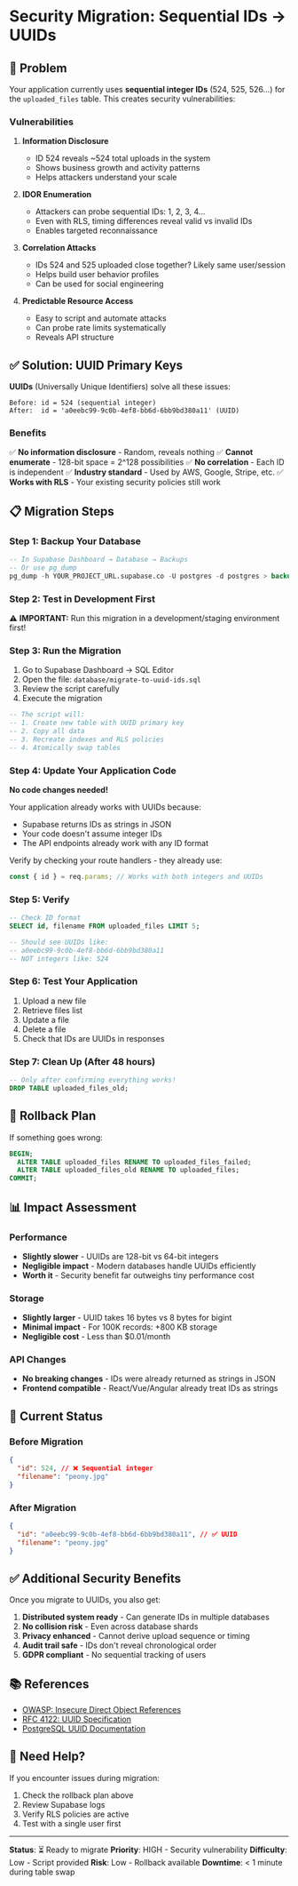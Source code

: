 # Security Migration: Sequential IDs → UUIDs

## 🚨 Problem

Your application currently uses **sequential integer IDs** (524, 525, 526...) for the `uploaded_files` table. This creates security vulnerabilities:

### Vulnerabilities

1. **Information Disclosure**

   - ID 524 reveals ~524 total uploads in the system
   - Shows business growth and activity patterns
   - Helps attackers understand your scale

2. **IDOR Enumeration**

   - Attackers can probe sequential IDs: 1, 2, 3, 4...
   - Even with RLS, timing differences reveal valid vs invalid IDs
   - Enables targeted reconnaissance

3. **Correlation Attacks**

   - IDs 524 and 525 uploaded close together? Likely same user/session
   - Helps build user behavior profiles
   - Can be used for social engineering

4. **Predictable Resource Access**
   - Easy to script and automate attacks
   - Can probe rate limits systematically
   - Reveals API structure

## ✅ Solution: UUID Primary Keys

**UUIDs** (Universally Unique Identifiers) solve all these issues:

```
Before: id = 524 (sequential integer)
After:  id = 'a0eebc99-9c0b-4ef8-bb6d-6bb9bd380a11' (UUID)
```

### Benefits

✅ **No information disclosure** - Random, reveals nothing
✅ **Cannot enumerate** - 128-bit space = 2^128 possibilities
✅ **No correlation** - Each ID is independent
✅ **Industry standard** - Used by AWS, Google, Stripe, etc.
✅ **Works with RLS** - Your existing security policies still work

## 📋 Migration Steps

### Step 1: Backup Your Database

```sql
-- In Supabase Dashboard → Database → Backups
-- Or use pg_dump
pg_dump -h YOUR_PROJECT_URL.supabase.co -U postgres -d postgres > backup.sql
```

### Step 2: Test in Development First

⚠️ **IMPORTANT:** Run this migration in a development/staging environment first!

### Step 3: Run the Migration

1. Go to Supabase Dashboard → SQL Editor
2. Open the file: `database/migrate-to-uuid-ids.sql`
3. Review the script carefully
4. Execute the migration

```sql
-- The script will:
-- 1. Create new table with UUID primary key
-- 2. Copy all data
-- 3. Recreate indexes and RLS policies
-- 4. Atomically swap tables
```

### Step 4: Update Your Application Code

**No code changes needed!**

Your application already works with UUIDs because:

- Supabase returns IDs as strings in JSON
- Your code doesn't assume integer IDs
- The API endpoints already work with any ID format

Verify by checking your route handlers - they already use:

```javascript
const { id } = req.params; // Works with both integers and UUIDs
```

### Step 5: Verify

```sql
-- Check ID format
SELECT id, filename FROM uploaded_files LIMIT 5;

-- Should see UUIDs like:
-- a0eebc99-9c0b-4ef8-bb6d-6bb9bd380a11
-- NOT integers like: 524
```

### Step 6: Test Your Application

1. Upload a new file
2. Retrieve files list
3. Update a file
4. Delete a file
5. Check that IDs are UUIDs in responses

### Step 7: Clean Up (After 48 hours)

```sql
-- Only after confirming everything works!
DROP TABLE uploaded_files_old;
```

## 🔧 Rollback Plan

If something goes wrong:

```sql
BEGIN;
  ALTER TABLE uploaded_files RENAME TO uploaded_files_failed;
  ALTER TABLE uploaded_files_old RENAME TO uploaded_files;
COMMIT;
```

## 📊 Impact Assessment

### Performance

- **Slightly slower** - UUIDs are 128-bit vs 64-bit integers
- **Negligible impact** - Modern databases handle UUIDs efficiently
- **Worth it** - Security benefit far outweighs tiny performance cost

### Storage

- **Slightly larger** - UUID takes 16 bytes vs 8 bytes for bigint
- **Minimal impact** - For 100K records: +800 KB storage
- **Negligible cost** - Less than $0.01/month

### API Changes

- **No breaking changes** - IDs were already returned as strings in JSON
- **Frontend compatible** - React/Vue/Angular already treat IDs as strings

## 🎯 Current Status

### Before Migration

```json
{
  "id": 524, // ❌ Sequential integer
  "filename": "peony.jpg"
}
```

### After Migration

```json
{
  "id": "a0eebc99-9c0b-4ef8-bb6d-6bb9bd380a11", // ✅ UUID
  "filename": "peony.jpg"
}
```

## ✅ Additional Security Benefits

Once you migrate to UUIDs, you also get:

1. **Distributed system ready** - Can generate IDs in multiple databases
2. **No collision risk** - Even across database shards
3. **Privacy enhanced** - Cannot derive upload sequence or timing
4. **Audit trail safe** - IDs don't reveal chronological order
5. **GDPR compliant** - No sequential tracking of users

## 📚 References

- [OWASP: Insecure Direct Object References](https://owasp.org/www-project-web-security-testing-guide/latest/4-Web_Application_Security_Testing/05-Authorization_Testing/04-Testing_for_Insecure_Direct_Object_References)
- [RFC 4122: UUID Specification](https://tools.ietf.org/html/rfc4122)
- [PostgreSQL UUID Documentation](https://www.postgresql.org/docs/current/datatype-uuid.html)

## 🤝 Need Help?

If you encounter issues during migration:

1. Check the rollback plan above
2. Review Supabase logs
3. Verify RLS policies are active
4. Test with a single user first

---

**Status**: ⏳ Ready to migrate
**Priority**: HIGH - Security vulnerability
**Difficulty**: Low - Script provided
**Risk**: Low - Rollback available
**Downtime**: < 1 minute during table swap
